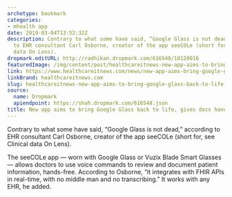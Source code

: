 ```yaml
---
archetype: bookmark
categories:
- mhealth app
date: 2019-03-04T13:52:32Z
description: Contrary to what some have said, “Google Glass is not dead,” according
  to EHR consultant Carl Osborne, creator of the app seeCOLe (short for, see Clinical
  data On Lens).
dropmark.editURL: http://radhikan.dropmark.com/616548/18128016
featuredImage: /img/content/post/healthcareitnews-new-app-aims-to-bring-google-glass-back-to-life-gives-docs-hands-free-ehr.png
link: https://www.healthcareitnews.com/news/new-app-aims-bring-google-glass-back-life-gives-docs-hands-free-ehr
linkBrand: healthcareitnews.com
slug: healthcareitnews-new-app-aims-to-bring-google-glass-back-to-life-gives-docs-hands-free-ehr
source:
  name: Dropmark
  apiendpoint: https://shah.dropmark.com/616548.json
title: New app aims to bring Google Glass back to life, gives docs hands-free EHR
---
```

Contrary to what some have said, “Google Glass is not dead,” according to EHR consultant Carl Osborne, creator of the app seeCOLe (short for, see Clinical data On Lens).

The seeCOLe app — worn with Google Glass or Vuzix Blade Smart Glasses — allows doctors to use voice commands to review and document patient information, hands-free. According to Osborne, “it integrates with FHIR APIs in real-time, with no middle man and no transcribing.” It works with any EHR, he added.

